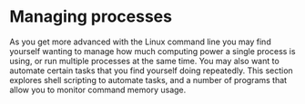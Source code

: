 # Managing processes

As you get more advanced with the Linux command line you may find yourself wanting to manage how much computing power a single process is using, or run multiple processes at the same time. You may also want to automate certain tasks that you find yourself doing repeatedly. This section explores shell scripting to automate tasks, and a number of programs that allow you to monitor command memory usage.

